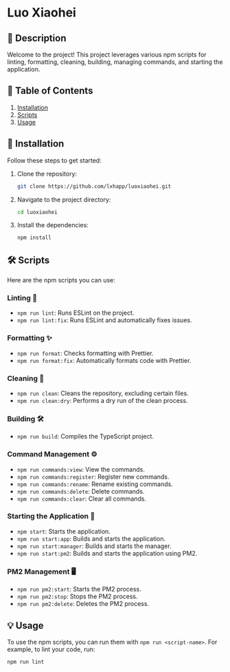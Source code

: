 # Luo Xiaohei

## 📜 Description
Welcome to the project! This project leverages various npm scripts for linting, formatting, cleaning, building, managing commands, and starting the application.

## 📖 Table of Contents
1. [Installation](#installation)
2. [Scripts](#scripts)
3. [Usage](#usage)

## 🚀 Installation
Follow these steps to get started:
1. Clone the repository:
    ```sh
    git clone https://github.com/lxhapp/luoxiaohei.git
    ```
2. Navigate to the project directory:
    ```sh
    cd luoxiaohei
    ```
3. Install the dependencies:
    ```sh
    npm install
    ```

## 🛠️ Scripts
Here are the npm scripts you can use:

### Linting 🧹
- `npm run lint`: Runs ESLint on the project.
- `npm run lint:fix`: Runs ESLint and automatically fixes issues.

### Formatting ✨
- `npm run format`: Checks formatting with Prettier.
- `npm run format:fix`: Automatically formats code with Prettier.

### Cleaning 🧼
- `npm run clean`: Cleans the repository, excluding certain files.
- `npm run clean:dry`: Performs a dry run of the clean process.

### Building 🛠️
- `npm run build`: Compiles the TypeScript project.

### Command Management ⚙️
- `npm run commands:view`: View the commands.
- `npm run commands:register`: Register new commands.
- `npm run commands:rename`: Rename existing commands.
- `npm run commands:delete`: Delete commands.
- `npm run commands:clear`: Clear all commands.

### Starting the Application 🚀
- `npm start`: Starts the application.
- `npm run start:app`: Builds and starts the application.
- `npm run start:manager`: Builds and starts the manager.
- `npm run start:pm2`: Builds and starts the application using PM2.

### PM2 Management 🖥️
- `npm run pm2:start`: Starts the PM2 process.
- `npm run pm2:stop`: Stops the PM2 process.
- `npm run pm2:delete`: Deletes the PM2 process.

## 💡 Usage
To use the npm scripts, you can run them with `npm run <script-name>`. For example, to lint your code, run:
```sh
npm run lint
